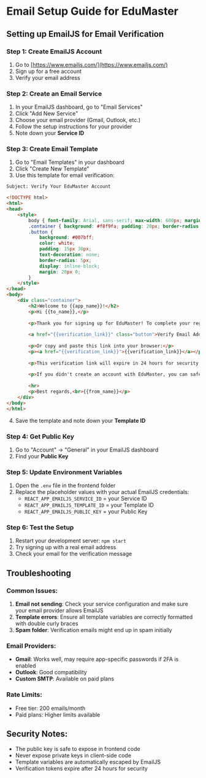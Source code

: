 # Email Setup Guide for EduMaster

## Setting up EmailJS for Email Verification

### Step 1: Create EmailJS Account
1. Go to [https://www.emailjs.com/](https://www.emailjs.com/)
2. Sign up for a free account
3. Verify your email address

### Step 2: Create an Email Service
1. In your EmailJS dashboard, go to "Email Services"
2. Click "Add New Service"
3. Choose your email provider (Gmail, Outlook, etc.)
4. Follow the setup instructions for your provider
5. Note down your **Service ID**

### Step 3: Create Email Template
1. Go to "Email Templates" in your dashboard
2. Click "Create New Template"
3. Use this template for email verification:

```html
Subject: Verify Your EduMaster Account

<!DOCTYPE html>
<html>
<head>
    <style>
        body { font-family: Arial, sans-serif; max-width: 600px; margin: 0 auto; }
        .container { background: #f8f9fa; padding: 20px; border-radius: 10px; }
        .button { 
            background: #007bff; 
            color: white; 
            padding: 15px 30px; 
            text-decoration: none; 
            border-radius: 5px; 
            display: inline-block;
            margin: 20px 0;
        }
    </style>
</head>
<body>
    <div class="container">
        <h2>Welcome to {{app_name}}!</h2>
        <p>Hi {{to_name}},</p>
        
        <p>Thank you for signing up for EduMaster! To complete your registration and start your learning journey, please verify your email address by clicking the button below:</p>
        
        <a href="{{verification_link}}" class="button">Verify Email Address</a>
        
        <p>Or copy and paste this link into your browser:</p>
        <p><a href="{{verification_link}}">{{verification_link}}</a></p>
        
        <p>This verification link will expire in 24 hours for security reasons.</p>
        
        <p>If you didn't create an account with EduMaster, you can safely ignore this email.</p>
        
        <hr>
        <p>Best regards,<br>{{from_name}}</p>
    </div>
</body>
</html>
```

4. Save the template and note down your **Template ID**

### Step 4: Get Public Key
1. Go to "Account" -> "General" in your EmailJS dashboard
2. Find your **Public Key**

### Step 5: Update Environment Variables
1. Open the `.env` file in the frontend folder
2. Replace the placeholder values with your actual EmailJS credentials:
   - `REACT_APP_EMAILJS_SERVICE_ID` = your Service ID
   - `REACT_APP_EMAILJS_TEMPLATE_ID` = your Template ID
   - `REACT_APP_EMAILJS_PUBLIC_KEY` = your Public Key

### Step 6: Test the Setup
1. Restart your development server: `npm start`
2. Try signing up with a real email address
3. Check your email for the verification message

## Troubleshooting

### Common Issues:
1. **Email not sending**: Check your service configuration and make sure your email provider allows EmailJS
2. **Template errors**: Ensure all template variables are correctly formatted with double curly braces
3. **Spam folder**: Verification emails might end up in spam initially

### Email Providers:
- **Gmail**: Works well, may require app-specific passwords if 2FA is enabled
- **Outlook**: Good compatibility
- **Custom SMTP**: Available on paid plans

### Rate Limits:
- Free tier: 200 emails/month
- Paid plans: Higher limits available

## Security Notes:
- The public key is safe to expose in frontend code
- Never expose private keys in client-side code
- Template variables are automatically escaped by EmailJS
- Verification tokens expire after 24 hours for security